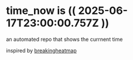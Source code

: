 # time_now is (( 2025-06-17T23:00:00.757Z ))

an automated repo that shows the currnent time

inspired by [breakingheatmap](https://github.com/breakingheatmap/breakingheatmap)